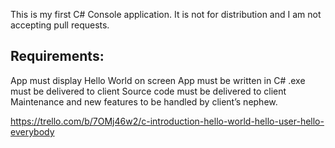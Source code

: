 This is my first C# Console application. It is not for distribution and I am not accepting pull requests.

## Requirements:
App must display Hello World on screen
App must be written in C#
.exe must be delivered to client
Source code must be delivered to client
Maintenance and new features to be handled by client’s nephew.

https://trello.com/b/7OMj46w2/c-introduction-hello-world-hello-user-hello-everybody

